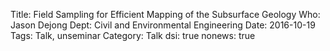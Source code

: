 Title: Field Sampling for Efficient Mapping of the Subsurface Geology
Who: Jason Dejong
Dept: Civil and Environmental Engineering
Date: 2016-10-19
Tags: Talk, unseminar
Category: Talk
dsi: true
nonews: true

